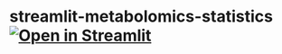 # streamlit-metabolomics-statistics [![Open in Streamlit](https://static.streamlit.io/badges/streamlit_badge_black_white.svg)](https://axelwalter-streamlit-metabol-statistics-for-metabolomics-umn06n.streamlit.app/)
